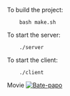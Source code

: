 To build the project: 
```
	bash make.sh
```
To start the server:
```
	./server
```
To start the client:
```
	./client
``` 
Movie
[![Bate-papo](https://i.ytimg.com/vi_webp/oExb4u2m9mg/mqdefault.webp)](https://www.youtube.com/watch?v=oExb4u2m9mg&feature=youtu.be "Bate-papo")
